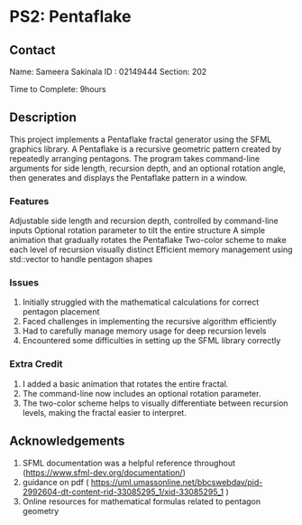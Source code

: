 # PS2: Pentaflake

## Contact
Name: Sameera Sakinala 
ID : 02149444
Section: 202 


Time to Complete: 9hours 


## Description
This project implements a Pentaflake fractal generator using the SFML graphics library. A Pentaflake is a recursive geometric pattern created by repeatedly arranging pentagons. The program takes command-line arguments for side length, recursion depth, and an optional rotation angle, then generates and displays the Pentaflake pattern in a window.

### Features
Adjustable side length and recursion depth, controlled by command-line inputs
Optional rotation parameter to tilt the entire structure
A simple animation that gradually rotates the Pentaflake
Two-color scheme to make each level of recursion visually distinct
Efficient memory management using std::vector to handle pentagon shapes

### Issues
1. Initially struggled with the mathematical calculations for correct pentagon placement
2. Faced challenges in implementing the recursive algorithm efficiently
3. Had to carefully manage memory usage for deep recursion levels
4. Encountered some difficulties in setting up the SFML library correctly

### Extra Credit
1. I added a basic animation that rotates the entire fractal.
2. The command-line now includes an optional rotation parameter.
3. The two-color scheme helps to visually differentiate between recursion levels, making the fractal easier to interpret.


## Acknowledgements
1. SFML documentation was a helpful reference throughout (https://www.sfml-dev.org/documentation/)
2. guidance on pdf ( https://uml.umassonline.net/bbcswebdav/pid-2992604-dt-content-rid-33085295_1/xid-33085295_1 )
3. Online resources for mathematical formulas related to pentagon geometry 